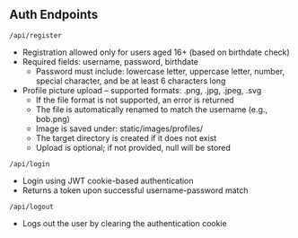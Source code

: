 ## Auth Endpoints


`/api/register`
- Registration allowed only for users aged 16+ (based on birthdate check)
- Required fields: username, password, birthdate
    - Password must include: lowercase letter, uppercase letter, number, special character, and be at least 6 characters long
- Profile picture upload – supported formats: .png, .jpg, .jpeg, .svg
    - If the file format is not supported, an error is returned
    - The file is automatically renamed to match the username (e.g., bob.png)
    - Image is saved under: static/images/profiles/
    - The target directory is created if it does not exist
    - Upload is optional; if not provided, null will be stored


`/api/login`
- Login using JWT cookie-based authentication
- Returns a token upon successful username-password match


`/api/logout`
- Logs out the user by clearing the authentication cookie

